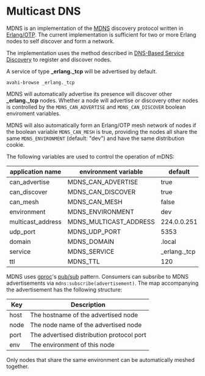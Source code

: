 # Multicast DNS

MDNS is an implementation of the
[MDNS](http://files.multicastdns.org/draft-cheshire-dnsext-multicastdns.txt)
discovery protocol written in
[Erlang/OTP](http://www.erlang.org/). The current implementation is
sufficient for two or more Erlang nodes to self discover and form a
network.

The implementation uses the method described in
[DNS-Based Service Discovery](http://www.ietf.org/rfc/rfc6763.txt) to
register and discover nodes.

A service of type **_erlang._tcp** will be advertised by default.

```shell
avahi-browse _erlang._tcp
```

MDNS will automatically advertise its presence will discover other
**_erlang._tcp** nodes. Whether a node will advertise or discovery
other nodes is controlled by the `MDNS_CAN_ADVERTISE` and
`MDNS_CAN_DISCOVER` boolean enviroment variables.

MDNS will also automatically form an Erlang/OTP mesh network of nodes
if the boolean variable `MDNS_CAN_MESH` is true, providing the nodes
all share the same `MDNS_ENVIRONMENT` (default: "dev") and have the
same distribution cookie.

The following variables are used to control the operation of mDNS:

|application name  |environment variable   |default       |
|------------------|-----------------------|--------------|
|can\_advertise    |MDNS\_CAN\_ADVERTISE   |true          |
|can\_discover     |MDNS\_CAN\_DISCOVER    |true          |
|can\_mesh         |MDNS\_CAN\_MESH        |false         |
|environment       |MDNS\_ENVIRONMENT      |dev           |
|multicast\_address|MDNS\_MULTICAST_ADDRESS|224.0.0.251   |
|udp\_port         |MDNS\_UDP\_PORT        |5353          |
|domain            |MDNS\_DOMAIN           |.local        |
|service           |MDNS\_SERVICE          |\_erlang.\_tcp|
|ttl               |MDNS\_TTL              |120           |


MDNS uses [gproc](https://github.com/uwiger/gproc)'s
[pub/sub](https://github.com/uwiger/gproc#use-case-pubsub-patterns)
pattern. Consumers can subsribe to MDNS advertisements via
`mdns:subscribe(advertisement)`. The map accompanying the
advertisement has the following structure:

|Key     |Description                              |
|--------|-----------------------------------------|
|host    |The hostname of the advertised node      |
|node    |The node name of the advertised node     |
|port    |The advertised distribution protocol port|
|env     |The environment of this node             |

Only nodes that share the same environment can be automatically meshed
together.
